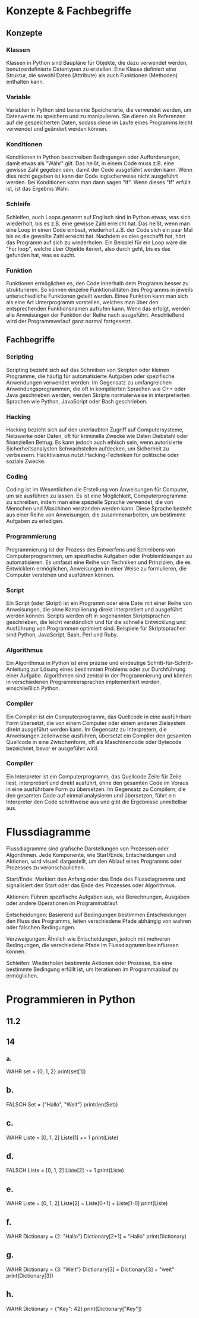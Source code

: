 # Konzepte & Fachbegriffe

## Konzepte

### Klassen
Klassen in Python sind Baupläne für Objekte, die dazu verwendet werden, benutzerdefinierte Datentypen zu erstellen. Eine Klasse definiert eine Struktur, die sowohl Daten (Attribute) als auch Funktionen (Methoden) enthalten kann.

### Variable
Variablen in Python sind benannte Speicherorte, die verwendet werden, um Datenwerte zu speichern und zu manipulieren. Sie dienen als Referenzen auf die gespeicherten Daten, sodass diese im Laufe eines Programms leicht verwendet und geändert werden können.

### Konditionen
Konditionen in Python beschreiben Bedingungen oder Aufforderungen, damit etwas als "Wahr" gilt. Das heißt, in einem Code muss z.B. eine gewisse Zahl gegeben sein, damit der Code ausgeführt werden kann. Wenn dies nicht gegeben ist kann der Code logischerweise nicht ausgeführt werden. Bei Konditionen kann man dann sagen "If". Wenn dieses "If" erfüllt ist, ist das Ergebnis Wahr.

### Schleife
Schleifen, auch Loops genannt auf Englisch sind in Python etwas, was sich wiederholt, bis es z.B. eine gewisse Zahl erreicht hat. Das heißt, wenn man eine Loop in einen Code einbaut, wiederholt z.B. der Code sich ein paar Mal bis es die gewollte Zahl erreicht hat. Nachdem es dies geschafft hat, hört das Programm auf sich zu wiederholen. Ein Beispiel für ein Loop wäre die "For loop", welche über Objekte iteriert, also durch geht, bis es das gefunden hat, was es sucht.

### Funktion
Funktionen ermöglichen es, den Code innerhalb dem Programm besser zu strukturieren. So können einzelne Funktionalitäten des Programms in jeweils unterschiedliche Funktionen geteilt werden. Einee Funktion kann man sich als eine Art Unterprogramm vorstellen, welches man über den entsprechenden Funktionsnamen aufrufen kann. Wenn das erfolgt, werden alle Anweisungen der Funktion der Reihe nach ausgeführt. Anschließend wird der Programmverlauf ganz normal fortgesetzt.


## Fachbegriffe


### Scripting
Scripting bezieht sich auf das Schreiben von Skripten oder kleinen Programme, die häufig für automatisierte Aufgaben oder spezifische Anwendungen verwendet werden. Im Gegensatz zu umfangreichen Anwendungsprogrammen, die oft in kompilierten Sprachen wie C++ oder Java geschrieben werden, werden Skripte normalerweise in interpretierten Sprachen wie Python, JavaScript oder Bash geschrieben.


### Hacking
Hacking bezieht sich auf den unerlaubten Zugriff auf Computersysteme, Netzwerke oder Daten, oft für kriminelle Zwecke wie Daten Diebstahl oder finanziellen Betrug. Es kann jedoch auch ethisch sein, wenn autorisierte Sicherheitsanalysten Schwachstellen aufdecken, um Sicherheit zu verbessern. Hacktivismus nutzt Hacking-Techniken für politische oder soziale Zwecke.

### Coding
Coding ist im Wesentlichen die Erstellung von Anweisungen für Computer, um sie ausführen zu lassen. Es ist eine Möglichkeit, Computerprogramme zu schreiben, indem man eine spezielle Sprache verwendet, die von Menschen und Maschinen verstanden werden kann. Diese Sprache besteht aus einer Reihe von Anweisungen, die zusammenarbeiten, um bestimmte Aufgaben zu erledigen. 

### Programmierung
Programmierung ist der Prozess des Entwerfens und Schreibens von Computerprogrammen, um spezifische Aufgaben oder Problemlösungen zu automatisieren. Es umfasst eine Reihe von Techniken und Prinzipien, die es Entwicklern ermöglichen, Anweisungen in einer Weise zu formulieren, die Computer verstehen und ausführen können.

### Script
Ein Script (oder Skript) ist ein Programm oder eine Datei mit einer Reihe von Anweisungen, die ohne Kompilierung direkt interpretiert und ausgeführt werden können. Scripts werden oft in sogenannten Skriptsprachen geschrieben, die leicht verständlich und für die schnelle Entwicklung und Ausführung von Programmen optimiert sind. Beispiele für Skriptsprachen sind Python, JavaScript, Bash, Perl und Ruby.

### Algorithmus
Ein Algorithmus in Python ist eine präzise und eindeutige Schritt-für-Schritt-Anleitung zur Lösung eines bestimmten Problems oder zur Durchführung einer Aufgabe. Algorithmen sind zentral in der Programmierung und können in verschiedenen Programmiersprachen implementiert werden, einschließlich Python.

### Compiler
Ein Compiler ist ein Computerprogramm, das Quellcode in eine ausführbare Form übersetzt, die von einem Computer oder einem anderen Zielsystem direkt ausgeführt werden kann. Im Gegensatz zu Interpretern, die Anweisungen zeilenweise ausführen, übersetzt ein Compiler den gesamten Quellcode in eine Zwischenform, oft als Maschinencode oder Bytecode bezeichnet, bevor er ausgeführt wird.

### Compiler
Ein Interpreter ist ein Computerprogramm, das Quellcode Zeile für Zeile liest, interpretiert und direkt ausführt, ohne den gesamten Code im Voraus in eine ausführbare Form zu übersetzen. Im Gegensatz zu Compilern, die den gesamten Code auf einmal analysieren und übersetzen, führt ein Interpreter den Code schrittweise aus und gibt die Ergebnisse unmittelbar aus.



# Flussdiagramme

Flussdiagramme sind grafische Darstellungen von Prozessen oder Algorithmen. Jede Komponente, wie Start/Ende, Entscheidungen und Aktionen, wird visuell dargestellt, um den Ablauf eines Programms oder Prozesses zu veranschaulichen.


Start/Ende: Markiert den Anfang oder das Ende des Flussdiagramms und signalisiert den Start oder das Ende des Prozesses oder Algorithmus.

Aktionen: Führen spezifische Aufgaben aus, wie Berechnungen, Ausgaben oder andere Operationen im Programmablauf.

Entscheidungen: Basierend auf Bedingungen bestimmen Entscheidungen den Fluss des Programms, leiten verschiedene Pfade abhängig von wahren oder falschen Bedingungen.

Verzweigungen: Ähnlich wie Entscheidungen, jedoch mit mehreren Bedingungen, die verschiedene Pfade im Flussdiagramm beeinflussen können.

Schleifen: Wiederholen bestimmte Aktionen oder Prozesse, bis eine bestimmte Bedingung erfüllt ist, um Iterationen im Programmablauf zu ermöglichen.


# Programmieren in Python

## 11.2
## 14

### a.
WAHR
set = {0, 1, 2}
print(set[1])

## b.
FALSCH
Set = {"Hallo", "Welt"}
print(len(Set))

## c.
WAHR
Liste = [0, 1, 2]
Liste[1] += 1
print(Liste)

## d.
FALSCH
Liste = [0, 1, 2]
Liste[2] += 1
print(Liste)

## e.
WAHR
Liste = [0, 1, 2]
Liste[2] = Liste[0+1] + Liste[1-0]
print(Liste)

## f.
WAHR
Dictionary = {2: "Hallo"}
Dictionary[2+1] = "Hallo"
print(Dictionary)

## g.
WAHR
Dictionary = {3: "Welt"}
Dictionary[3] = Dictionary[3] + "weit"
print(Dictionary[3])

## h.
WAHR
Dictionary = {"Key": 42}
print(Dictionary["Key"])